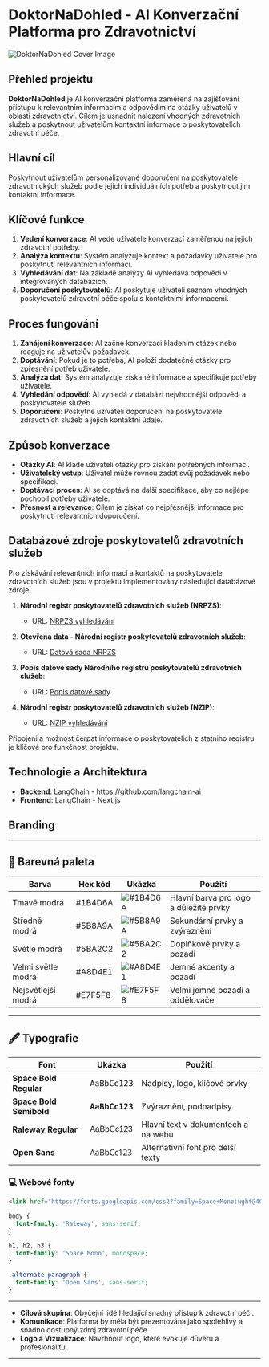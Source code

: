 # DoktorNaDohled - AI Konverzační Platforma pro Zdravotnictví

![DoktorNaDohled Cover Image](https://i.ibb.co/DtmRXKh/DALL-E-2024-08-04-21-57-58-Pixel-art-style-cover-image-for-Doktor-Na-Dohled-an-AI-healthcare-platfor.webp)

## Přehled projektu

**DoktorNaDohled** je AI konverzační platforma zaměřená na zajišťování přístupu k relevantním informacím a odpovědím na otázky uživatelů v oblasti zdravotnictví. Cílem je usnadnit nalezení vhodných zdravotních služeb a poskytnout uživatelům kontaktní informace o poskytovatelích zdravotní péče.

## Hlavní cíl

Poskytnout uživatelům personalizované doporučení na poskytovatele zdravotnických služeb podle jejich individuálních potřeb a poskytnout jim kontaktní informace.

## Klíčové funkce

1. **Vedení konverzace**: AI vede uživatele konverzací zaměřenou na jejich zdravotní potřeby.
2. **Analýza kontextu**: Systém analyzuje kontext a požadavky uživatele pro poskytnutí relevantních informací.
3. **Vyhledávání dat**: Na základě analýzy AI vyhledává odpovědi v integrovaných databázích.
4. **Doporučení poskytovatelů**: AI poskytuje uživateli seznam vhodných poskytovatelů zdravotní péče spolu s kontaktními informacemi.

## Proces fungování

1. **Zahájení konverzace**: AI začne konverzaci kladením otázek nebo reaguje na uživatelův požadavek.
2. **Doptávání**: Pokud je to potřeba, AI položí dodatečné otázky pro zpřesnění potřeb uživatele.
3. **Analýza dat**: Systém analyzuje získané informace a specifikuje potřeby uživatele.
4. **Vyhledání odpovědí**: AI vyhledá v databázi nejvhodnější odpovědi a poskytovatele služeb.
5. **Doporučení**: Poskytne uživateli doporučení na poskytovatele zdravotních služeb a jejich kontaktní údaje.

## Způsob konverzace

- **Otázky AI**: AI klade uživateli otázky pro získání potřebných informací.
- **Uživatelský vstup**: Uživatel může rovnou zadat svůj požadavek nebo specifikaci.
- **Doptávací proces**: AI se doptává na další specifikace, aby co nejlépe pochopil potřeby uživatele.
- **Přesnost a relevance**: Cílem je získat co nejpřesnější informace pro poskytnutí relevantních doporučení.

## Databázové zdroje poskytovatelů zdravotních služeb

Pro získávání relevantních informací a kontaktů na poskytovatele zdravotních služeb jsou v projektu implementovány následující databázové zdroje:

1. **Národní registr poskytovatelů zdravotních služeb (NRPZS)**:
   - URL: [NRPZS vyhledávání](https://nrpzs.uzis.cz/index.php?pg=vyhledavani-poskytovatele--pro-verejnost)

2. **Otevřená data - Národní registr poskytovatelů zdravotních služeb**:
   - URL: [Datová sada NRPZS](https://data.gov.cz/datov%C3%A1-sada?iri=https://data.gov.cz/zdroj/datov%C3%A9-sady/00024341/aa4c99d9f1480cca59807389cf88d4dc)

3. **Popis datové sady Národního registru poskytovatelů zdravotních služeb**:
   - URL: [Popis datové sady](https://data.gov.cz/describe/?uri=https://data.gov.cz/zdroj/datov%C3%A9-sady/00024341/aa4c99d9f1480cca59807389cf88d4dc)

1. **Národní registr poskytovatelů zdravotních služeb (NZIP)**:
   - URL: [NZIP vyhledávání](https://www.nzip.cz/clanek/1823-narodni-registr-poskytovatelu-zdravotnich-sluzeb)

Připojeni a možnost čerpat informace o poskytovatelich z statniho registru je klíčové pro funkčnost projektu.

## Technologie a Architektura

- **Backend**: LangChain - https://github.com/langchain-ai
- **Frontend**: LangChain - Next.js
## Branding
---

## 🎨 Barevná paleta

| Barva | Hex kód | Ukázka | Použití |
|-------|---------|--------|---------|
| Tmavě modrá | #1B4D6A | ![#1B4D6A](https://via.placeholder.com/50x30/1B4D6A/FFFFFF?text=+) | Hlavní barva pro logo a důležité prvky |
| Středně modrá | #5B8A9A | ![#5B8A9A](https://via.placeholder.com/50x30/5B8A9A/FFFFFF?text=+) | Sekundární prvky a zvýraznění |
| Světle modrá | #5BA2C2 | ![#5BA2C2](https://via.placeholder.com/50x30/5BA2C2/FFFFFF?text=+) | Doplňkové prvky a pozadí |
| Velmi světle modrá | #A8D4E1 | ![#A8D4E1](https://via.placeholder.com/50x30/A8D4E1/000000?text=+) | Jemné akcenty a pozadí |
| Nejsvětlejší modrá | #E7F5F8 | ![#E7F5F8](https://via.placeholder.com/50x30/E7F5F8/000000?text=+) | Velmi jemné pozadí a oddělovače |

---

## 🖋 Typografie

| Font | Ukázka | Použití |
|------|--------|---------|
| **Space Bold Regular** | <span style="font-family: 'Space Mono', monospace;">AaBbCc123</span> | Nadpisy, logo, klíčové prvky |
| **Space Bold Semibold** | <span style="font-family: 'Space Mono', monospace; font-weight: 600;">AaBbCc123</span> | Zvýraznění, podnadpisy |
| **Raleway Regular** | <span style="font-family: Raleway, sans-serif;">AaBbCc123</span> | Hlavní text v dokumentech a na webu |
| **Open Sans** | <span style="font-family: 'Open Sans', sans-serif;">AaBbCc123</span> | Alternativní font pro delší texty |

### 💻 Webové fonty

```html
<link href="https://fonts.googleapis.com/css2?family=Space+Mono:wght@400;700&family=Raleway&family=Open+Sans&display=swap" rel="stylesheet">
```

```css
body {
  font-family: 'Raleway', sans-serif;
}

h1, h2, h3 {
  font-family: 'Space Mono', monospace;
}

.alternate-paragraph {
  font-family: 'Open Sans', sans-serif;
}
```

---
- **Cílová skupina**: Obyčejní lidé hledající snadný přístup k zdravotní péči.
- **Komunikace**: Platforma by měla být prezentována jako spolehlivý a snadno dostupný zdroj zdravotní péče.
- **Logo a Vizualizace**: Navrhnout logo, které evokuje důvěru a profesionalitu.
---
